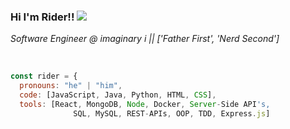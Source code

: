 ### Hi I'm Rider!!                                                  ![](https://media.giphy.com/media/MBU1IKPY441Q4/giphy.gif)

*Software Engineer @ imaginary i  ||  ['Father First', 'Nerd Second']*
<br>

<br>

```javascript
const rider = {
  pronouns: "he" | "him",
  code: [JavaScript, Java, Python, HTML, CSS],
  tools: [React, MongoDB, Node, Docker, Server-Side API's, 
              SQL, MySQL, REST-APIs, OOP, TDD, Express.js]
              
```
